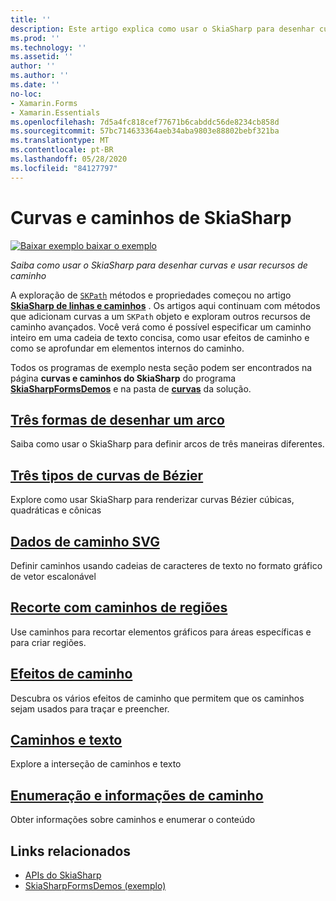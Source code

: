 ```yaml
---
title: ''
description: Este artigo explica como usar o SkiaSharp para desenhar curvas e usar recursos de caminho em Xamarin.Forms aplicativos e demonstra isso com código de exemplo.
ms.prod: ''
ms.technology: ''
ms.assetid: ''
author: ''
ms.author: ''
ms.date: ''
no-loc:
- Xamarin.Forms
- Xamarin.Essentials
ms.openlocfilehash: 7d5a4fc818cef77671b6cabddc56de8234cb858d
ms.sourcegitcommit: 57bc714633364aeb34aba9803e88802bebf321ba
ms.translationtype: MT
ms.contentlocale: pt-BR
ms.lasthandoff: 05/28/2020
ms.locfileid: "84127797"
---
```

# <a name="skiasharp-curves-and-paths"></a>Curvas e caminhos de SkiaSharp

[![Baixar exemplo ](~/media/shared/download.png) baixar o exemplo](https://docs.microsoft.com/samples/xamarin/xamarin-forms-samples/skiasharpforms-demos)

_Saiba como usar o SkiaSharp para desenhar curvas e usar recursos de caminho_

A exploração de [`SKPath`](xref:SkiaSharp.SKPath) métodos e propriedades começou no artigo [**SkiaSharp de linhas e caminhos**](../paths/index.md) . Os artigos aqui continuam com métodos que adicionam curvas a um `SKPath` objeto e exploram outros recursos de caminho avançados. Você verá como é possível especificar um caminho inteiro em uma cadeia de texto concisa, como usar efeitos de caminho e como se aprofundar em elementos internos do caminho.

Todos os programas de exemplo nesta seção podem ser encontrados na página **curvas e caminhos do SkiaSharp** do programa [**SkiaSharpFormsDemos**](https://docs.microsoft.com/samples/xamarin/xamarin-forms-samples/skiasharpforms-demos) e na pasta de [**curvas**](https://github.com/xamarin/xamarin-forms-samples/tree/master/SkiaSharpForms/Demos/Demos/SkiaSharpFormsDemos/Curves) da solução.

## <a name="three-ways-to-draw-an-arc"></a>[Três formas de desenhar um arco](arcs.md)

Saiba como usar o SkiaSharp para definir arcos de três maneiras diferentes.

## <a name="three-types-of-bzier-curves"></a>[Três tipos de curvas de Bézier](beziers.md)

Explore como usar SkiaSharp para renderizar curvas Bézier cúbicas, quadráticas e cônicas

## <a name="svg-path-data"></a>[Dados de caminho SVG](path-data.md)

Definir caminhos usando cadeias de caracteres de texto no formato gráfico de vetor escalonável

## <a name="clipping-with-paths-and-regions"></a>[Recorte com caminhos de regiões](clipping.md)

Use caminhos para recortar elementos gráficos para áreas específicas e para criar regiões.

## <a name="path-effects"></a>[Efeitos de caminho](effects.md)

Descubra os vários efeitos de caminho que permitem que os caminhos sejam usados para traçar e preencher.

## <a name="paths-and-text"></a>[Caminhos e texto](text-paths.md)

Explore a interseção de caminhos e texto

## <a name="path-information-and-enumeration"></a>[Enumeração e informações de caminho](information.md)

Obter informações sobre caminhos e enumerar o conteúdo

## <a name="related-links"></a>Links relacionados

- [APIs do SkiaSharp](https://docs.microsoft.com/dotnet/api/skiasharp)
- [SkiaSharpFormsDemos (exemplo)](https://docs.microsoft.com/samples/xamarin/xamarin-forms-samples/skiasharpforms-demos)
